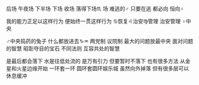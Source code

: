 后场 午夜场 下半场 下场 收场 落得下场♏︎
场 难逃的♂
只要在逃 都必向 恒向♀

我的能力正足以这样行为
便始终一贯这样行为
♋︎恢复♌︎治安♍︎管理 治安管理
♀中央

♂中央捣药的兔子 什么都放进去♑︎♒︎
两党制 议院制 最大的问题放最中央
面对问题的智慧 昭彰夺目的宝石
不同法则 互容共处的智慧

是最后都会落下 水是往低处流的 是万有引力
但要暂时不落下 也有很多方法
从金星和火星边缘开始 一环套一环 圆环套圆环娱乐城
虽然向外掉落 但有很多层可以休息缓冲
